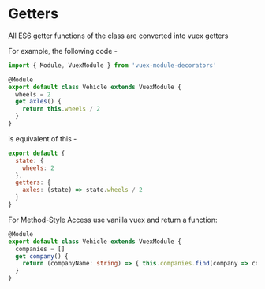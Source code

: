 # Getters

<sponsor-cb-sidebar/>

All ES6 getter functions of the class are converted into vuex getters

For example, the following code -

```typescript {6-8}
import { Module, VuexModule } from 'vuex-module-decorators'

@Module
export default class Vehicle extends VuexModule {
  wheels = 2
  get axles() {
    return this.wheels / 2
  }
}
```

is equivalent of this -

```js {6}
export default {
  state: {
    wheels: 2
  },
  getters: {
    axles: (state) => state.wheels / 2
  }
}
```
For Method-Style Access use vanilla vuex and return a function: 

```typescript
@Module
export default class Vehicle extends VuexModule {
  companies = []
  get company() {
    return (companyName: string) => { this.companies.find(company => company.name === companyName) };
  }
}
```
